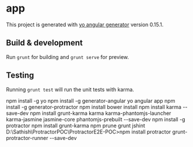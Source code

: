 # app

This project is generated with [yo angular generator](https://github.com/yeoman/generator-angular)
version 0.15.1.

## Build & development

Run `grunt` for building and `grunt serve` for preview.

## Testing

Running `grunt test` will run the unit tests with karma.

npm install -g yo
npm install -g generator-angular
yo angular app
npm install -g generator-protractor
npm install
bower install
npm install karma --save-dev
npm install grunt-karma karma karma-phantomjs-launcher karma-jasmine jasmine-core phantomjs-prebuilt --save-dev
npm install -g protractor
npm install grunt-karma
npm prune
grunt jshint
D:\Sathish\ProtractorPOC\ProtractorE2E-POC>npm install protractor grunt-protractor-runner --save-dev
